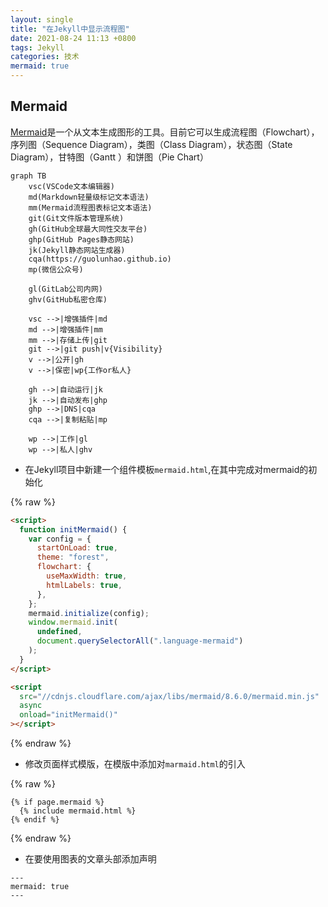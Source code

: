 ```yaml
---
layout: single
title: "在Jekyll中显示流程图"
date: 2021-08-24 11:13 +0800
tags: Jekyll
categories: 技术
mermaid: true
---
```


## Mermaid

[Mermaid](https://mermaid-js.github.io/mermaid/#/)是一个从文本生成图形的工具。目前它可以生成流程图（Flowchart），序列图（Sequence Diagram），类图（Class Diagram），状态图（State Diagram），甘特图（Gantt ）和饼图（Pie Chart）

```mermaid
graph TB
    vsc(VSCode文本编辑器)
    md(Markdown轻量级标记文本语法)
    mm(Mermaid流程图表标记文本语法)
    git(Git文件版本管理系统)
    gh(GitHub全球最大同性交友平台)
    ghp(GitHub Pages静态网站)
    jk(Jekyll静态网站生成器)
    cqa(https://guolunhao.github.io)
    mp(微信公众号)

    gl(GitLab公司内网)
    ghv(GitHub私密仓库)

    vsc -->|增强插件|md
    md -->|增强插件|mm
    mm -->|存储上传|git
    git -->|git push|v{Visibility}
    v -->|公开|gh
    v -->|保密|wp{工作or私人}

    gh -->|自动运行|jk
    jk -->|自动发布|ghp
    ghp -->|DNS|cqa
    cqa -->|复制粘贴|mp

    wp -->|工作|gl
    wp -->|私人|ghv
```

- 在Jekyll项目中新建一个组件模板`mermaid.html`,在其中完成对mermaid的初始化

{% raw %}

```html
<script>
  function initMermaid() {
    var config = {
      startOnLoad: true,
      theme: "forest",
      flowchart: {
        useMaxWidth: true,
        htmlLabels: true,
      },
    };
    mermaid.initialize(config);
    window.mermaid.init(
      undefined,
      document.querySelectorAll(".language-mermaid")
    );
  }
</script>

<script
  src="//cdnjs.cloudflare.com/ajax/libs/mermaid/8.6.0/mermaid.min.js"
  async
  onload="initMermaid()"
></script>

```

{% endraw %}

- 修改页面样式模版，在模版中添加对`marmaid.html`的引入

{% raw %}

```liquid
{% if page.mermaid %}
  {% include mermaid.html %}
{% endif %}
```

{% endraw %}

- 在要使用图表的文章头部添加声明

```liquid
---
mermaid: true
---
```
